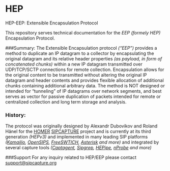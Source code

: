 # HEP
HEP-EEP: Extensible Encapsulation Protocol

This repository serves technical documentation for the _EEP_ *(formely HEP)* Encapsulation Protocol.

###Summary:
The Extensible Encapsulation protocol _(“EEP”)_ provides a method to duplicate an IP datagram to a collector by encapsulating the original datagram and its relative header properties _(as payload, in form of concatenated
chunks)_ within a new IP datagram transmitted over UDP/TCP/SCTP connections for remote collection. Encapsulation allows for the original content to be transmitted without altering the original IP datagram and header contents and provides flexible allocation of additional chunks containing additional arbitrary data. The method is NOT designed
or intended for “tunneling” of IP datagrams over network segments, and best serves as vector for passive duplication of packets intended for remote or centralized collection and long term storage and analysis.

### History:
The protocol was originally designed by Alexandr Dubovikov and Roland Hänel for the [HOMER](http://github.com/sipcapture/homer) [SIPCAPTURE](http://github.com/sipcapture) project and is currently at its third generation _(HEPv3)_ and implemented in many leading SIP platforms _([Kamailio](https://github.com/sipcapture/homer/wiki/Examples%3A-Kamailio), [OpenSIPS](https://github.com/sipcapture/homer/wiki/Examples%3A-OpenSIPS), [FreeSWTICH](https://github.com/sipcapture/homer/wiki/Examples%3A-FreeSwitch), [Asterisk](https://reviewboard.asterisk.org/r/3207/) and more)_ and integrated by several capture tools _([Captagent](http://github.com/sipcapture/captagent), [Sipgrep](http://github.com/sipcapture/sipgrep), [HEPipe](http://github.com/sipcapture/hepipe), [nProbe](http://www.ntop.org/products/netflow/nprobe/) and more)_

###Support
For any inquiry related to HEP/EEP please contact [support@sipcapture.org](mailto:support@sipcapture.org)

